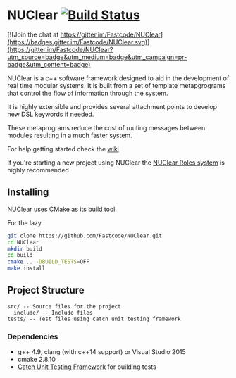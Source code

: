 NUClear [![Build Status](https://travis-ci.org/Fastcode/NUClear.svg?branch=develop)](https://travis-ci.org/Fastcode/NUClear)
=======

[![Join the chat at https://gitter.im/Fastcode/NUClear](https://badges.gitter.im/Fastcode/NUClear.svg)](https://gitter.im/Fastcode/NUClear?utm_source=badge&utm_medium=badge&utm_campaign=pr-badge&utm_content=badge)

NUClear is a c++ software framework designed to aid in the development of real time modular systems.
It is built from a set of template metapgrograms that control the flow of information through the system.

It is highly extensible and provides several attachment points to develop new DSL keywords if needed.

These metaprograms reduce the cost of routing messages between modules resulting in a much faster system.

For help getting started check the [wiki](https://github.com/Fastcode/NUClear/wiki)

If you're starting a new project using NUClear the [NUClear Roles system](https://github.com/Fastcode/NUClearRoles) is highly recommended

## Installing
NUClear uses CMake as its build tool.

For the lazy
```bash
git clone https://github.com/Fastcode/NUClear.git
cd NUClear
mkdir build
cd build
cmake .. -DBUILD_TESTS=OFF
make install
```

## Project Structure

    src/ -- Source files for the project
      include/ -- Include files
    tests/ -- Test files using catch unit testing framework

### Dependencies
* g++ 4.9, clang (with c++14 support) or Visual Studio 2015
* cmake 2.8.10
* [Catch Unit Testing Framework](https://github.com/philsquared/Catch) for building tests

